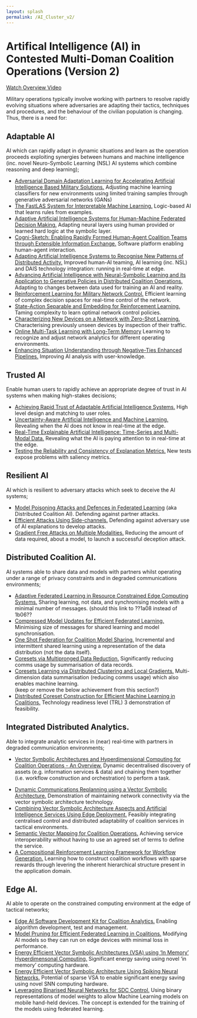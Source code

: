 ```yaml
---
layout: splash
permalink: /AI_Cluster_v2/
---
```


# Artifical Intelligence (AI) in Contested Multi-Doman Coalition Operations (Version 2)

[Watch Overview Video](https://ibm.box.com/v/Overview-Cluster1-video)

Military operations typically involve working with partners to resolve rapidly evolving situations where adversaries are adapting their tactics, techniques and procedures, and the behaviour of the civilian population is changing. Thus, there is a need for:

## Adaptable AI
AI which can rapidly adapt in dynamic situations and learn as the operation proceeds exploiting synergies between humans and machine intelligence (inc. novel Neuro-Symbolic Learning (NSL) AI systems which combine reasoning and deep learning);
* [Adversarial Domain Adaptation Learning for Accelerating Artificial Intelligence Based Military Solutions.](/2c01/) Adjusting machine learning classifiers for new environments using limited training samples through generative adversarial networks (GANs)
* [The FastLAS System for Interpretable Machine Learning.](/1c08/) Logic-based AI that learns rules from examples.
* [Adaptive Artificial Intelligence Systems for Human-Machine Federated Decision Making.](/1c05/) Adapting neural layers using human provided or learned hard logic at the symbolic layer.
*	[Cogni-Sketch: Enabling Rapidly Formed Human-Agent Coalition Teams through Extensible Information Exchange.](/1c01/) Software platform enabling human-agent interaction.
*	[Adapting Artificial Intelligence Systems to Recognise New Patterns of Distributed Activity.](/1c16/) 
Improved human-AI teaming, AI learning (inc. NSL) and DAIS technology integration: running in real-time at edge.
*	[Advancing Artificial Intelligence with Neural-Symbolic Learning and its Application to Generative Policies in Distributed Coalition Operations.](/1c02/) Adapting to changes between data used for training an AI and reality.
*	[Reinforcement Learning for Military Network Control.](/1c15/) Efficient learning of complex decision spaces for real-time control of the network.
*	[State-Action Separable and Embedding for Reinforcement Learning.](/2b03/) Taming complexity to learn optimal network control policies.
*	[Characterizing New Devices on a Network with Zero-Shot Learning.](/1c04/) Characterising previously unseen devices by inspection of their traffic.
* [Online Multi-Task Learning with Long-Term Memory](/1c09/) Learning to recognize and adjust network analytics for different operating environments.
*	[Enhancing Situation Understanding through Negative-Ties Enhanced Pipelines.](/3a13/) Improving AI analysis with user-knowledge.

## Trusted AI
Enable human users to rapidly achieve an appropriate degree of trust in AI systems when making high-stakes decisions;
*	[Achieving Rapid Trust of Adaptable Artificial Intelligence Systems.](/1d04/) High level design and matching to user roles. 
*	[Uncertainty-Aware Artificial Intelligence and Machine Learning.](/1d05/) Revealing when the AI does not know in real-time at the edge. 
*	[Real-Time Explainable Artificial Intelligence: Time-Series and Multi-Modal Data.](/1d01/)  Revealing what the AI is paying attention to in real-time at the edge.  
*	[Testing the Reliability and Consistency of Explanation Metrics.](/1e04/) New tests expose problems with saliency metrics.


## Resilient AI
AI which is resilient to adversary attacks which seek to deceive the AI systems;
*	[Model Poisoning Attacks and Defences in Federated Learning](/1e05/) (aka Distributed Coalition AI). Defending against partner attacks.
*	[Efficient Attacks Using Side-channels.](/1e03/)  Defending against adversary use of AI explanations to develop attacks.
*	[Gradient Free Attacks on Multiple Modalities.](/1e01/)  Reducing the amount of data required, about a model, to launch a successful deception attack.

## Distributed Coalition AI.  
AI systems able to share data and models with partners whilst operating under a range of privacy constraints and in degraded communications environments;
*	[Adaptive Federated Learning in Resource Constrained Edge Computing Systems.](/1b06/) Sharing learning, not data, and synchronising models with a minimal number of messages.  (should this link to ??1a08 instead of 1b06??
*	[Compressed Model Updates for Efficient Federated Learning.](/1b02/) Minimising size of messages for shared learning and model synchronisation. 
*	[One Shot Federation for Coalition Model Sharing.](/1b01/)  Incremental and intermittent shared learning using a representation of the data distribution (not the data itself). 
*	[Coresets via Multipronged Data Reduction.](/1b05/)  Significantly reducing comms usage by summarisation of data records.
*	[Coresets Learning via Distributed Clustering and Local Gradients.](/1b04/)  Multi-dimension data summarisation (reducing comms usage) which also enables machine learning. 
<br>(keep or remove the below achievement from this section?)
*	[Distributed Coreset Construction for Efficient Machine Learning in Coalitions.](/1b03/)   Technology readiness level (TRL) 3 demonstration of feasibility. 

## Integrated Distributed Analytics.  
Able to integrate analytic services in (near) real-time with partners in degraded communication environments;
*	[Vector Symbolic Architectures and Hyperdimensional Computing for Coalition Operations - An Overview.](/1a11/)  Dynamic decentralised discovery of assets (e.g. information services & data) and chaining them together (i.e. workflow construction and orchestration) to perform a task.
<!--*	[Integrating Distributed Coalition Sensor & Processing Assets to perform Distributed Analytics using a Vector Symbolic Architecture.](/1a01/)  TRL3 demonstration of feasibility of applying to NATO FMN services.-->
*	[Dynamic Communications Replanning using a Vector Symbolic Architecture.](/1a02/) Demonstration of maintaining network connectivity via the vector symbolic architecture technology.
*	[Combining Vector Symbolic Architecture Aspects and Artificial Intelligence Services Using Edge Deployment.](/1a05/) Feasibly integrating centralised control and distributed adaptability of coalition services in tactical environments.
*	[Semantic Vector Mapping for Coalition Operations.](/1a04/)  Achieving service interoperability without having to use an agreed set of terms to define the service. 
*	[A Compositional Reinforcement Learning Framework for Workflow Generation.](/1a06/) Learning how to construct coalition workflows with sparse rewards through levering the inherent hierarchical structure present in the application domain.

## Edge AI.  
AI able to operate on the constrained computing environment at the edge of tactical networks;
*	[Edge AI Software Development Kit for Coalition Analytics.](/1c13/)  Enabling algorithm development, test and management. 
*	[Model Pruning for Efficient Federated Learning in Coalitions.](/1f03/) Modifying AI models so they can run on edge devices with minimal loss in performance. 
*	[Energy Efficient Vector Symbolic Architectures (VSA) using ‘In Memory’ Hyperdimensonal Computing.](/1f01/)  Significant energy saving using novel ‘in memory’ computing hardware. 
*	[Energy Efficient Vector Symbolic Architecture Using Spiking Neural Networks.](/1f02/) Potential of sparse VSA to enable significant energy saving using novel SNN computing hardware. 
*	[Leveraging Binarised Neural Networks for SDC Control.](/2a06/)  Using binary representations of model weights to allow Machine Learning models on mobile hand-held devices.  The concept is extended for the training of the models using federated learning. 


